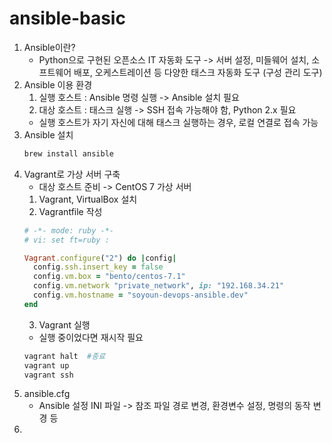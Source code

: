 # ansible-basic

1. Ansible이란?
    - Python으로 구현된 오픈소스 IT 자동화 도구 -> 서버 설정, 미들웨어 설치, 소프트웨어 배포, 오케스트레이션 등 다양한 태스크 자동화 도구 (구성 관리 도구)
2. Ansible 이용 환경
    1. 실행 호스트 : Ansible 명령 실행 -> Ansible 설치 필요
    2. 대상 호스트 : 태스크 실행 -> SSH 접속 가능해야 함, Python 2.x 필요
    - 실행 호스트가 자기 자신에 대해 태스크 실행하는 경우, 로컬 연결로 접속 가능
3. Ansible 설치
    ```bash
    brew install ansible
    ```
4. Vagrant로 가상 서버 구축
    - 대상 호스트 준비 -> CentOS 7 가상 서버
    1. Vagrant, VirtualBox 설치
    2. Vagrantfile 작성
    ```ruby
    # -*- mode: ruby -*-
    # vi: set ft=ruby :

    Vagrant.configure("2") do |config|
      config.ssh.insert_key = false
      config.vm.box = "bento/centos-7.1"
      config.vm.network "private_network", ip: "192.168.34.21"
      config.vm.hostname = "soyoun-devops-ansible.dev"
    end
    ```
    3. Vagrant 실행
    - 실행 중이었다면 재시작 필요 
    ```bash
    vagrant halt  #종료
    vagrant up 
    vagrant ssh
    ```
5. ansible.cfg
    - Ansible 설정 INI 파일 -> 참조 파일 경로 변경, 환경변수 설정, 명령의 동작 변경 등
6. 
      
      
      

